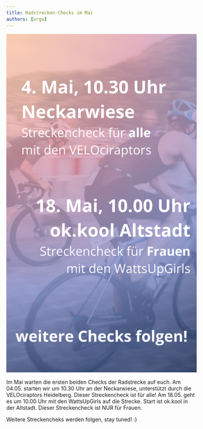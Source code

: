 ```yaml
---
title: Radstrecken-Checks im Mai
authors: [orga]
---
```


![Staffel](/blog/2025_streckencheck.png)

Im Mai warten die ersten beiden Checks der Radstrecke auf euch. 
Am 04.05. starten wir um 10.30 Uhr an der Neckarwiese, unterstützt durch die VELOciraptors Heidelberg. Dieser Streckencheck ist für alle!
Am 18.05. geht es um 10.00 Uhr mit den WattsUpGirls auf die Strecke. Start ist ok.kool in der Altstadt. Dieser Streckencheck ist NUR für Frauen. 

Weitere Streckencheks werden folgen, stay tuned! :)
